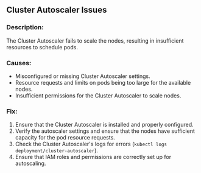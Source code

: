 ## Cluster Autoscaler Issues

### Description:
The Cluster Autoscaler fails to scale the nodes, resulting in insufficient resources to schedule pods.

### Causes:
- Misconfigured or missing Cluster Autoscaler settings.
- Resource requests and limits on pods being too large for the available nodes.
- Insufficient permissions for the Cluster Autoscaler to scale nodes.

### Fix:
1. Ensure that the Cluster Autoscaler is installed and properly configured.
2. Verify the autoscaler settings and ensure that the nodes have sufficient capacity for the pod resource requests.
3. Check the Cluster Autoscaler's logs for errors (`kubectl logs deployment/cluster-autoscaler`).
4. Ensure that IAM roles and permissions are correctly set up for autoscaling.
